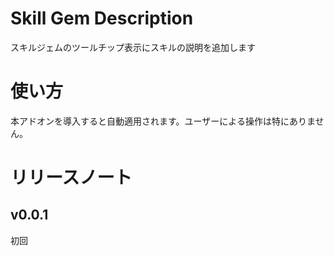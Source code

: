 # Skill Gem Description
スキルジェムのツールチップ表示にスキルの説明を追加します
# 使い方
本アドオンを導入すると自動適用されます。ユーザーによる操作は特にありません。
# リリースノート

## v0.0.1
初回
